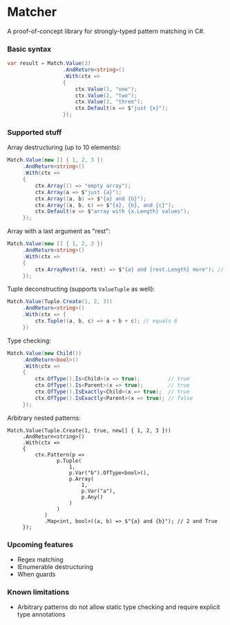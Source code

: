 # Matcher

A proof-of-concept library for strongly-typed pattern matching in C#.

### Basic syntax

```csharp
var result = Match.Value(3)
                  .AndReturn<string>()
                  .With(ctx =>
                  {
                      ctx.Value(1, "one");
                      ctx.Value(2, "two");
                      ctx.Value(3, "three");
                      ctx.Default(x => $"just {x}");
                  });
```

### Supported stuff

Array destructuring (up to 10 elements):

```csharp
Match.Value(new [] { 1, 2, 3 })
     .AndReturn<string>()
     .With(ctx =>
     {
         ctx.Array(() => "empty array");
         ctx.Array(a => $"just {a}");
         ctx.Array((a, b) => $"{a} and {b}");
         ctx.Array((a, b, c) => $"{a}, {b}, and {c}");
         ctx.Default(x => $"array with {x.Length} values");
     });
```

Array with a last argument as "rest":

```csharp
Match.Value(new [] { 1, 2, 3 })
     .AndReturn<string>()
     .With(ctx =>
     {
         ctx.ArrayRest((a, rest) => $"{a} and {rest.Length} more"); // 1 and 2 more
     });
```

Tuple deconstructing (supports `ValueTuple` as well):

```csharp
Match.Value(Tuple.Create(1, 2, 3))
     .AndReturn<string>()
     .With(ctx => {
         ctx.Tuple((a, b, c) => a + b + c); // equals 6
     })
```

Type checking:

```csharp
Match.Value(new Child())
     .AndReturn<bool>()
     .With(ctx =>
     {
         ctx.OfType().Is<Child>(x => true);         // true
         ctx.OfType().Is<Parent>(x => true);        // true
         ctx.OfType().IsExactly<Child>(x => true);  // true
         ctx.OfType().IsExactly<Parent>(x => true); // false
     });
```

Arbitrary nested patterns:

```
Match.Value(Tuple.Create(1, true, new[] { 1, 2, 3 }))
     .AndReturn<string>()
     .With(ctx =>
     {
         ctx.Pattern(p =>
                p.Tuple(
                    1,
                    p.Var("b").OfType<bool>(),
                    p.Array(
                        1,
                        p.Var("a"),
                        p.Any()
                    )
                )
            )
            .Map<int, bool>((a, b) => $"{a} and {b}"); // 2 and True
     });
```

### Upcoming features

* Regex matching
* IEnumerable destructuring
* When guards

### Known limitations

* Arbitrary patterns do not allow static type checking and require explicit type annotations
